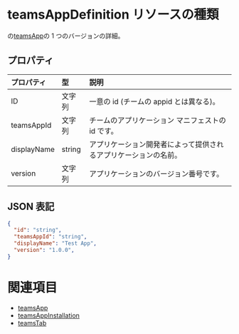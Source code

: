 # <a name="teamsappdefinition-resource-type"></a>teamsAppDefinition リソースの種類



の[teamsApp](teamsapp.md)の 1 つのバージョンの詳細。

## <a name="properties"></a>プロパティ

| プロパティ            | 型     | 説明 |
|:------------------- |:-------- |:----------- |
| ID                  | 文字列   | 一意の id (チームの appid とは異なる)。 |
| teamsAppId          | 文字列   | チームのアプリケーション マニフェストの id です。 |
| displayName         | string   | アプリケーション開発者によって提供されるアプリケーションの名前。 |
| version             | 文字列   | アプリケーションのバージョン番号です。 |

## <a name="json-representation"></a>JSON 表記

<!-- {
  "blockType": "resource",
  "@odata.type": "microsoft.graph.teamsAppDefinition",
  "baseType": "microsoft.graph.entity"
}-->

```json
{
  "id": "string",
  "teamsAppId": "string",
  "displayName": "Test App",
  "version": "1.0.0",
}
```

# <a name="see-also"></a>関連項目

- [teamsApp](teamsapp.md)
- [teamsAppInstallation](teamsappinstallation.md)
- [teamsTab](../resources/teamstab.md)

<!-- uuid: 8fcb5dbc-d5aa-4681-8e31-b001d5168d79
2015-10-25 14:57:30 UTC -->
<!-- {
  "type": "#page.annotation",
  "description": "teamsApp resource",
  "keywords": "",
  "section": "documentation",
  "tocPath": ""
}-->

